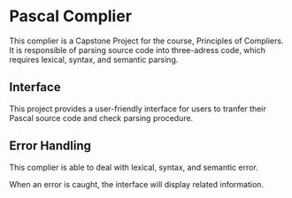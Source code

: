 # Pascal Complier
This complier is a Capstone Project for the course, Principles of Compliers. It is responsible of parsing source code into three-adress code, which requires lexical, syntax, and semantic parsing.

## Interface
This project provides a user-friendly interface for users to tranfer their Pascal source code and check parsing procedure.


## Error Handling
This complier is able to deal with lexical, syntax, and semantic error.

When an error is caught, the interface will display related information.
